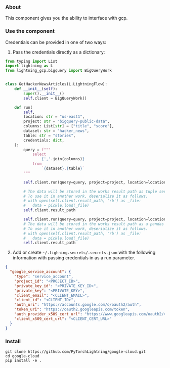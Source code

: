 ### About

This component gives you the ability to interface with gcp.

### Use the component

Credentials can be provided in one of two ways:

1. Pass the credentials directly as a dictionary:

```python
from typing import List
import lightning as L
from lightning_gcp.bigquery import BigQueryWork


class GetHackerNewsArticles(L.LightningFlow):
    def __init__(self):
        super().__init__()
        self.client = BigQueryWork()

    def run(
        self,
        location: str = "us-east1",
        project: str = "bigquery-public-data",
        columns: List[str] = ["title", "score"],
        dataset: str = "hacker_news",
        table: str = "stories",
        credentials: dict,
    ):
        query = f"""
            select
                {','.join(columns)}
            from
                `{dataset}.{table}`
        """

        self.client.run(query=query, project=project, location=location, credentials=credentials)

        # The data will be stored in the works result path as tuple serialized in a pickled file.
        # To use it in another work, deserialize it as follows.
        # with open(self.client.result_path, 'rb') as _file:
        #   data = pickle.load(_file)
        self.client.result_path

        self.client.run(query=query, project=project, location=location, credentials=credentials, to_dataframe=True)
        # The data will be stored in the works result path as a pandas DataFrame in a pickled file.
        # To use it in another work, deserialize it as follows.
        # with open(self.client.result_path, 'rb') as _file:
        #   data = pickle.load(_file)
        self.client.result_path
```

2. Add or create `~/.lighning.secrets/.secrets.json` with the following information with passing credentials in as a run parameter.

```json
{
  "google_service_account": {
    "type": "service_account",
    "project_id": "<PROJECT_ID>",
    "private_key_id": "<PRIVATE_KEY_ID>",
    "private_key": "<PRIVATE_KEY>",
    "client_email": "<CLIENT_EMAIL>",
    "client_id": "<CLIENT_ID>",
    "auth_uri": "https://accounts.google.com/o/oauth2/auth",
    "token_uri": "https://oauth2.googleapis.com/token",
    "auth_provider_x509_cert_url": "https://www.googleapis.com/oauth2/v1/certs",
    "client_x509_cert_url": "<CLIENT_CERT_URL>"
  }
}
```

### Install

```shell
git clone https://github.com/PyTorchLightning/google-cloud.git
cd google-cloud
pip install -e .
```
